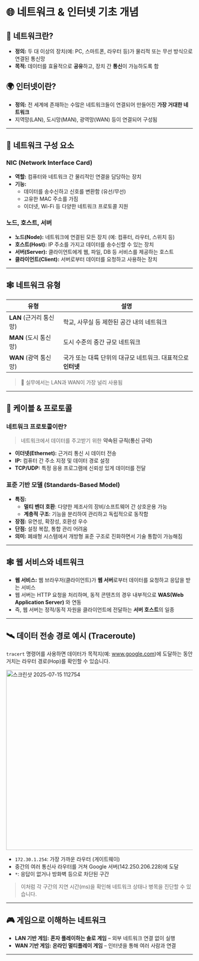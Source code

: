 # 🌐 네트워크 & 인터넷 기초 개념

## 📡 네트워크란?

- **정의:** 두 대 이상의 장치(예: PC, 스마트폰, 라우터 등)가 물리적 또는 무선 방식으로 연결된 통신망
- **목적:** 데이터를 효율적으로 **공유**하고, 장치 간 **통신**이 가능하도록 함

## 🌍 인터넷이란?

- **정의:** 전 세계에 존재하는 수많은 네트워크들이 연결되어 만들어진 **가장 거대한 네트워크**
- 지역망(LAN), 도시망(MAN), 광역망(WAN) 등이 연결되어 구성됨

---

## 🧩 네트워크 구성 요소

### NIC (Network Interface Card)

- **역할:** 컴퓨터와 네트워크 간 물리적인 연결을 담당하는 장치
- **기능:**
  - 데이터를 송수신하고 신호를 변환함 (유선/무선)
  - 고유한 MAC 주소를 가짐
  - 이더넷, Wi-Fi 등 다양한 네트워크 프로토콜 지원

### 노드, 호스트, 서버

- **노드(Node):** 네트워크에 연결된 모든 장치 (예: 컴퓨터, 라우터, 스위치 등)
- **호스트(Host):** IP 주소를 가지고 데이터를 송수신할 수 있는 장치
- **서버(Server):** 클라이언트에게 웹, 파일, DB 등 서비스를 제공하는 호스트
- **클라이언트(Client):** 서버로부터 데이터를 요청하고 사용하는 장치

---

## 🕸️ 네트워크 유형

| 유형 | 설명 |
|------|------|
| **LAN** (근거리 통신망) | 학교, 사무실 등 제한된 공간 내의 네트워크 |
| **MAN** (도시 통신망) | 도시 수준의 중간 규모 네트워크 |
| **WAN** (광역 통신망) | 국가 또는 대륙 단위의 대규모 네트워크. 대표적으로 **인터넷** |

> 📌 실무에서는 LAN과 WAN이 가장 널리 사용됨

---

## 🔌 케이블 & 프로토콜

### 네트워크 프로토콜이란?

> 네트워크에서 데이터를 주고받기 위한 **약속된 규칙(통신 규약)**

- **이더넷(Ethernet):** 근거리 통신 시 데이터 전송
- **IP:** 컴퓨터 간 주소 지정 및 데이터 경로 설정
- **TCP/UDP:** 특정 응용 프로그램에 신뢰성 있게 데이터를 전달

### 표준 기반 모델 (Standards-Based Model)

- **특징:**
  - **멀티 벤더 호환**: 다양한 제조사의 장비/소프트웨어 간 상호운용 가능
  - **계층적 구조**: 기능을 분리하여 관리하고 독립적으로 동작함
- **장점:** 유연성, 확장성, 호환성 우수
- **단점:** 설정 복잡, 통합 관리 어려움
- **의미:** 폐쇄형 시스템에서 개방형 표준 구조로 진화하면서 기술 통합이 가능해짐

---

## 🕸️ 웹 서비스와 네트워크

- **웹 서비스:** 웹 브라우저(클라이언트)가 **웹 서버**로부터 데이터를 요청하고 응답을 받는 서비스  
- 웹 서버는 HTTP 요청을 처리하며, 동적 콘텐츠의 경우 내부적으로 **WAS(Web Application Server)** 와 연동  
- 즉, 웹 서버는 정적/동적 자원을 클라이언트에 전달하는 **서버 호스트**의 일종

---

## 🛰️ 데이터 전송 경로 예시 (Traceroute)

`tracert` 명령어를 사용하면 데이터가 목적지(예: www.google.com)에 도달하는 동안 거치는 라우터 경로(Hop)를 확인할 수 있습니다.

<img width="1059" height="486" alt="스크린샷 2025-07-15 112754" src="https://github.com/user-attachments/assets/ffcd7daa-eabe-4028-84db-a17683eca70a" />

- `172.30.1.254`: 가장 가까운 라우터 (게이트웨이)
- 중간의 여러 통신사 라우터를 거쳐 Google 서버(142.250.206.228)에 도달
- `*`: 응답이 없거나 방화벽 등으로 차단된 구간

> 이처럼 각 구간의 지연 시간(ms)을 확인해 네트워크 상태나 병목을 진단할 수 있습니다.

---

## 🎮 게임으로 이해하는 네트워크

- **LAN 기반 게임:** **혼자 플레이하는 솔로 게임** – 외부 네트워크 연결 없이 실행  
- **WAN 기반 게임:** **온라인 멀티플레이 게임** – 인터넷을 통해 여러 사람과 연결

---
